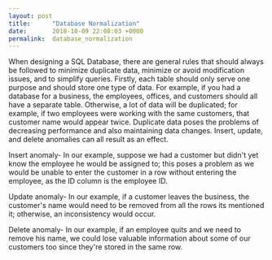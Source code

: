 ```yaml
---
layout: post
title:      "Database Normalization"
date:       2018-10-09 22:08:03 +0000
permalink:  database_normalization
---
```



When designing a SQL Database, there are general rules that should always be followed to minimize duplicate data, minimize or avoid modification issues, and to simplify queries. Firstly, each table should only serve one purpose and should store one type of data. For example, if you had a database for a business, the employees, offices, and customers should all have a separate table. Otherwise, a lot of data will be duplicated; for example, if two employees were working with the same customers, that customer name would appear twice. Duplicate data poses the problems of decreasing performance and also maintaining data changes. Insert, update, and delete anomalies can all result as an effect. 

Insert anomaly- In our example, suppose we had a customer but didn't yet know the employee he would be assigned to; this poses a problem as we would be unable to enter the customer in a row without entering the employee, as the ID column is the employee ID. 

Update anomaly- In our example, if a customer leaves the business, the customer's name would need to be removed from all the rows its mentioned it; otherwise, an inconsistency would occur.

Delete anomaly- In our example, if an employee quits and we need to remove his name, we could lose valuable information about some of our customers too since they're stored in the same row. 


